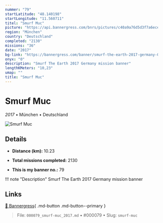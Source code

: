 ```yaml
---
nummer: "79"
startLatitude: "48.140198"
startLongitude: "11.560711"
titel: "Smurf Muc"
picture: "https://api.bannergress.com/bnrs/pictures/c40a9a76d5d3f7a6ece185ada7d4509a"
region: "München"
country: "Deutschland"
completed: "2130"
missions: "36"
date: "2017"
bg-link: "https://bannergress.com/banner/smurf-the-earth-2017-germany-026b"
onyx: "0"
description: "Smurf The Earth 2017 Germany mission banner"
lengthKMeters: "10,23"
umap: ""
title: "Smurf Muc"
---
```

# Smurf Muc

*2017* • München • Deutschland

![Smurf Muc](https://api.bannergress.com/bnrs/pictures/c40a9a76d5d3f7a6ece185ada7d4509a)

## Details
- **Distance (km):** 10.23

- **Total missions completed:** 2130
- **This is my banner no.:** 79


!!! note "Description"
    Smurf The Earth 2017 Germany mission banner



## Links
[🔗 Bannergress](https://bannergress.com/banner/smurf-the-earth-2017-germany-026b){ .md-button .md-button--primary }



> File: `000079_smurf-muc_2017.md` • #000079 • Slug: `smurf-muc`

